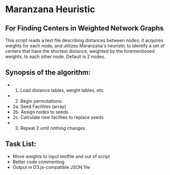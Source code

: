Maranzana Heuristic
==================

For Finding Centers in Weighted Network Graphs
----------------------------------------------

This script reads a text file describing distances between nodes; it acquires weights for each node, and utilizes Maranzana's heuristic to identify a set of centers that have the shortest distance, weighted by the forementioned weights, to each other node.  Default is 2 nodes. 

## Synopsis of the algorithm:

- 1. Load distance tables, weight tables, etc.
- 2. Begin permutations: 
- 2a. Seed Facilities (array)
- 2b. Assign nodes to seeds
- 2c. Calculate new facilties to replace seeds
- 3. Repeat 2 until nothing changes

## Task List:

- Move weights to input textfile and out of script
- Better code commenting
- Output in D3.js-compatible JSON file


